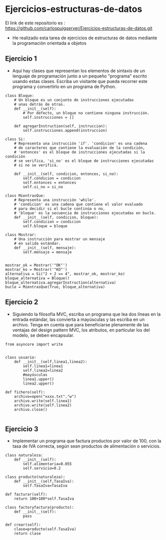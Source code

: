 # Ejercicios-estructuras-de-datos

El link de este repositorio es : https://github.com/carlospuigserver/Ejercicios-estructuras-de-datos.git

* He realizado esta tarea de ejercicios de estructuras de datos mediante la programación orientada a objetos

## Ejercicio 1
* Aquí hay clases que representan los elementos de sintaxis de un lenguaje de programación junto a un pequeño "programa" escrito usando estas clases. Escriba un visitante que pueda recorrer este programa y convertirlo en un programa de Python.

```
class Bloque: 
    # Un bloque es un conjunto de instrucciones ejecutadas 
    # unas detrás de otras. 
    def __init__(self): 
        # Por defecto, un bloque no contiene ninguna instrucción. 
        self.instrucciones = [] 
 
    def agregarInstruction(self, instruccion): 
        self.instrucciones.append(instruccion) 
 
class Si: 
    # Representa una instrucción 'if'. 'condicion' es una cadena 
    # de caracteres que contiene la evaluación de la condición, 
    # 'entonces' es el bloque de instrucciones ejecutadas si la condición 
    # se verifica, 'si_no' es el bloque de instrucciones ejecutadas 
    # si no se verifica. 
 
    def __init__(self, condicion, entonces, si_no): 
        self.condicion = condicion 
        self.entonces = entonces 
        self.si_no = si_no 
 
class MientrasQue: 
    # Representa una instrucción 'while'. 
    # 'condicion' es una cadena que contiene el valor evaluado 
    # para decidir si el bucle continúa o no, 
    # 'bloque' es la secuencia de instrucciones ejecutadas en bucle. 
    def __init__(self, condicion, bloque): 
        self.condicion = condicion 
        self.bloque = bloque 
 
class Mostrar: 
    # Una instrucción para mostrar un mensaje 
    # en salida estándar. 
    def __init__(self, mensaje): 
        self.mensaje = mensaje 


mostrar_ok = Mostrar('"OK"') 
mostrar_ko = Mostrar('"KO"') 
alternativa = Si("2 + 2 == 4", mostrar_ok, mostrar_ko) 
bloque_alternativa = Bloque() 
bloque_alternativa.agregarInstruction(alternativa) 
bucle = MientrasQue(True, bloque_alternativa) 
```

## Ejercicio 2
* Siguiendo la filosofía MVC, escriba un programa que lea dos líneas en la entrada estándar, las convierta a mayúsculas y las escriba en un archivo. Tenga en cuenta que para beneficiarse plenamente de las ventajas del design pattern MVC, los atributos, en particular los del modelo, se deben encapsular.

```
from asyncore import write


class usuario:
    def __init__(self,linea1,linea2):
        self.linea1=linea1
        self.linea2=linea2
        #mayúsculas
        linea1.upper()
        linea2.upper()

def fichero(self):
    archivo=open("xxxx.txt","w")
    archivo.write(self.linea1)
    archivo.write(self.linea2)
    archivo.close()
    
```

## Ejercicio 3
*  Implementar un programa que factura productos por valor de 100, con la tasa de IVA correcta, según sean productos de alimentación o servicios.

```
class naturaleza:
    def __init__(self):
        self.alimentaria=0.055
        self.servicio=0.2

class producto(naturaleza):
    def __init__(self,TasaIva):
        self.TasaIva=TasaIva

def facturar(self):
    return 100+100*self.TasaIva

class factoryfactura(producto):
    def __init__(self):
        pass

def crear(self):
    clase=producto(self.TasaIva)
    return clase
```
